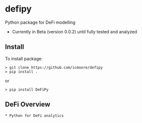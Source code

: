 # defipy
Python package for DeFi modelling
* Currently in Beta (version 0.0.2) until fully tested and analyzed

## Install
To install package:
```
> git clone https://github.com/icmoore/defipy
> pip install .
```
or
```
> pip install DeFiPy
```

## DeFi Overview
	* Python for DeFi analytics
